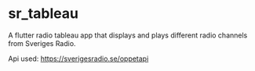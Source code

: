 # sr_tableau
A flutter radio tableau app that displays and plays different radio channels from Sveriges Radio.

Api used: https://sverigesradio.se/oppetapi

